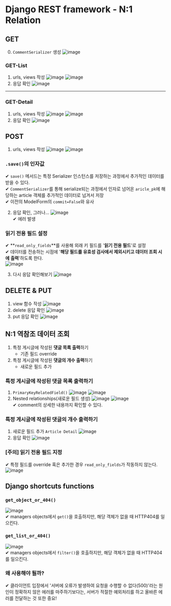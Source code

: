 # Django REST framework - N:1 Relation
## GET
0. `CommentSerializer` 생성
![image](https://user-images.githubusercontent.com/109324637/196172480-6143cf8d-914f-4f28-bd37-b9b424d6453e.png)  

### GET-List
1. urls, views 작성
   ![image](https://user-images.githubusercontent.com/109324637/196172740-8eeed8c8-af79-4ee0-9997-f13f13039dc8.png)
   ![image](https://user-images.githubusercontent.com/109324637/196172997-9f250fe1-f9fd-4307-a49e-42fccfdd6720.png)
2. 응답 확인
   ![image](https://user-images.githubusercontent.com/109324637/196173142-a0b049e1-8f55-4be2-9d52-3ed999fbbdbb.png)
---
### GET-Detail
1. urls, views 작성
   ![image](https://user-images.githubusercontent.com/109324637/196173589-9125ffa6-9c87-4493-9f51-7e9847c3c41f.png)
   ![image](https://user-images.githubusercontent.com/109324637/196173680-d3289f9c-1c15-4e3d-9d72-a8b698468bfb.png)
2. 응답 확인
   ![image](https://user-images.githubusercontent.com/109324637/196173854-225f096b-4af0-451c-bfaa-904e6d653adc.png)

## POST
1. urls, views 작성
   ![image](https://user-images.githubusercontent.com/109324637/196174633-46f6c1bf-1d83-4164-bf5d-8d5bbf4d2eb0.png)
   ![image](https://user-images.githubusercontent.com/109324637/196174945-b091e896-142a-46d5-bb38-8ef6cf245346.png)  

### `.save()`의 인자값
✔ `save()` 메서드는 특정 Serializer 인스턴스를 저장하는 과정에서 추가적인 데이터를 받을 수 있다.  
✔ `CommentSerializer`를 통해 serialize되는 과정에서 인자로 넘어온 `aricle_pk`에 해당하는 article 객체를 추가적인 데이터로 넘겨서 저장  
✔ 이전의 ModelForm의 `commit=False`와 유사  

2. 응답 확인, 그러나...
   ![image](https://user-images.githubusercontent.com/109324637/196176475-3483a8d0-868e-4475-8d40-b465fd064bd7.png)  
   ✔ 에러 발생

### 읽기 전용 필드 설정
✔ **`read_only_fields`**를 사용해 외래 키 필드를 '**읽기 전용 필드**'로 설정  
✔ 데이터를 전송하는 시점에 '**해당 필드를 유효성 검사에서 제외시키고 데이터 조회 시에 출력**'하도록 한다.  
![image](https://user-images.githubusercontent.com/109324637/196177136-153b72a8-ef2d-4e87-8801-2db3439c5bde.png)

3. 다시 응답 확인해보기
![image](https://user-images.githubusercontent.com/109324637/196177207-7e02b721-1535-4492-8a45-4d4d62068933.png)

## DELETE & PUT
1. view 함수 작성
   ![image](https://user-images.githubusercontent.com/109324637/196177500-28ce0dae-9ee6-4017-b4b0-d4d8552e0137.png)
2. delete 응답 확인
   ![image](https://user-images.githubusercontent.com/109324637/196177614-c134d9d0-7a35-410a-b06b-1910ffee3146.png)
3. put 응답 확인
   ![image](https://user-images.githubusercontent.com/109324637/196177852-995ac073-dc40-4db3-92e8-1eb91dbed3c5.png)  

## N:1 역참조 데이터 조회
1. 특정 게시글에 작성된 **댓글 목록 출력**하기
   - 기존 필드 override
2. 특정 게시글에 작성된 **댓글의 개수 출력**하기
   - 새로운 필드 추가  
  
### 특정 게시글에 작성된 댓글 목록 출력하기
1. `PrimaryKeyRelatedField()`
   ![image](https://user-images.githubusercontent.com/109324637/196180014-ba8b4109-7b39-4523-941c-82ce491865ee.png)
   ![image](https://user-images.githubusercontent.com/109324637/196180406-ee30b41d-ea87-4b32-87a0-f2f11543b416.png)  
2. Nested relationships(새로운 필드 생성)
   ![image](https://user-images.githubusercontent.com/109324637/196180661-94467dab-4716-400f-af9e-ab60d8b03e9e.png)
   ![image](https://user-images.githubusercontent.com/109324637/196180786-2e0eb731-c967-4e70-bede-d6d655972b97.png)  
   ✔ comment의 상세한 내용까지 확인할 수 있다.  

### 특정 게시글에 작성된 댓글의 개수 출력하기
1. 새로운 필드 추가 `Article Detail`
   ![image](https://user-images.githubusercontent.com/109324637/196181224-bdb9524f-c375-4acc-b345-9cebf6c7d1f4.png)
2. 응답 확인
   ![image](https://user-images.githubusercontent.com/109324637/196181615-0812eff7-48e3-4cd2-b9d2-3fae1d5dff73.png)  

### [주의] 읽기 전용 필드 지정
✔ 특정 필드를 override 혹은 추가한 경우 `read_only_fields`가 작동하지 않는다.  
![image](https://user-images.githubusercontent.com/109324637/196182202-80ff0756-9905-49b8-ab8f-221f11e235b6.png)

## Django shortcuts functions
### `get_object_or_404()`
![image](https://user-images.githubusercontent.com/109324637/196182891-6680dfd2-1f86-42a6-98c5-73ac2d58f4bd.png)  
✔ managers objects에서 `get()`을 호출하지만, 해당 객체가 없을 때 HTTP404를 일으킨다.  
### `get_list_or_404()`
![image](https://user-images.githubusercontent.com/109324637/196183361-25751ed0-9f87-4447-b0db-27b3ec233795.png)  
✔ managers objects에서 `filter()`을 호출하지만, 해당 객체가 없을 때 HTTP404를 일으킨다.  
### 왜 사용해야 될까?
✔ 클라이언트 입장에서 '서버에 오류가 발생하여 요청을 수행할 수 없다(500)'라는 원인이 정확하지 않은 에러를 마주하기보다는, 서버가 적절한 예외처리를 하고 올바른 에러를 전달하는 것 또한 중요!